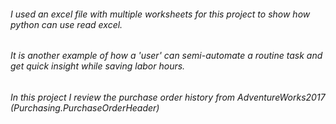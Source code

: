 ###### I used an excel file with multiple worksheets for this project to show how python can use read excel.
###### It is another example of how a 'user' can semi-automate a routine task and get quick insight while saving labor hours.
###### In this project I review the purchase order history from AdventureWorks2017 (Purchasing.PurchaseOrderHeader)
